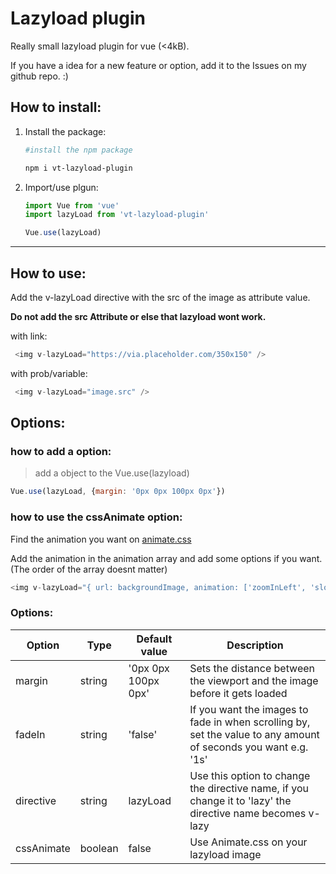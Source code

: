 # Lazyload plugin
Really small lazyload plugin for vue (<4kB).

If you have a idea for a new feature or option, add it to the Issues on my github repo. :)
## How to install:
1. Install the package:
    ``` bash
    #install the npm package

    npm i vt-lazyload-plugin
    ```
2.  Import/use plgun:
    ``` javascript
    import Vue from 'vue'
    import lazyLoad from 'vt-lazyload-plugin'

    Vue.use(lazyLoad)
    ```

---
## How to use:
Add the v-lazyLoad directive with the src of the image as attribute value.

**Do not add the src Attribute or else that lazyload wont work.**

with link:
```javascript
 <img v-lazyLoad="https://via.placeholder.com/350x150" />
```

with prob/variable:
```javascript
 <img v-lazyLoad="image.src" />
```

## Options:

### how to add a option:
>add a object to the Vue.use(lazyload) 
```javascript
Vue.use(lazyLoad, {margin: '0px 0px 100px 0px'})
```

### how to use the cssAnimate option:
Find the animation you want on [animate.css](https://daneden.github.io/animate.css/)

Add the animation in the animation array and add some options if you want. (The order of the array doesnt matter)
```javascript
<img v-lazyLoad="{ url: backgroundImage, animation: ['zoomInLeft', 'slower'] }" />
```

### Options:
|Option|Type|Default value|Description|
| ---- | -- | ----------- | --------- |
|margin|string|'0px 0px 100px 0px'|Sets the distance between the viewport and the image before it gets loaded|
|fadeIn|string|'false'|If you want the images to fade in when scrolling by, set the value to any amount of seconds you want e.g. '1s'|
|directive|string|lazyLoad|Use this option to change the directive name, if you change it to 'lazy' the directive name becomes v-lazy|
|cssAnimate|boolean|false|Use Animate.css on your lazyload image|